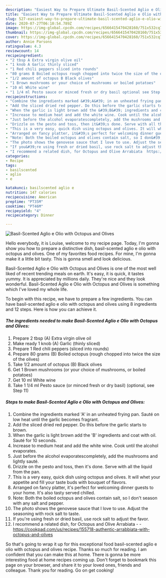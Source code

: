 ```yaml
---
description: "Easiest Way to Prepare Ultimate Basil-Scented Aglio e Olio with Octopus and Olives"
title: "Easiest Way to Prepare Ultimate Basil-Scented Aglio e Olio with Octopus and Olives"
slug: 527-easiest-way-to-prepare-ultimate-basil-scented-aglio-e-olio-with-octopus-and-olives
date: 2020-07-27T06:10:54.789Z
image: https://img-global.cpcdn.com/recipes/6566415470428160/751x532cq70/basil-scented-aglio-e-olio-with-octopus-and-olives-recipe-main-photo.jpg
thumbnail: https://img-global.cpcdn.com/recipes/6566415470428160/751x532cq70/basil-scented-aglio-e-olio-with-octopus-and-olives-recipe-main-photo.jpg
cover: https://img-global.cpcdn.com/recipes/6566415470428160/751x532cq70/basil-scented-aglio-e-olio-with-octopus-and-olives-recipe-main-photo.jpg
author: Annie Parsons
ratingvalue: 4.3
reviewcount: 14
recipeingredient:
- "2 tbsp A Extra virgin olive oil"
- "1 knob A Garlic thinly sliced"
- "1 Red chili peppers sliced into rounds"
- "80 grams B Boiled octopus rough chopped into twice the size of the olives"
- "1/2 amount of octopus B Black olives"
- "1 Brown mushrooms or your choice of mushrooms or boiled potatoes"
- "10 ml White wine"
- "1 1/4 ml Pesto sauce or minced fresh or dry basil optional see Step 11"
recipeinstructions:
- "Combine the ingredients marked &#39;A&#39; in an unheated frying pan. Sauté on low heat until the garlic becomes fragrant."
- "Add the sliced dried red pepper. Do this before the garlic starts to brown."
- "When the garlic is light brown add the &#39;B&#39; ingredients and coat with oil. Sauté for 10 seconds."
- "Increase to medium heat and add the white wine. Cook until the alcohol evaporates."
- "Just before the alcohol evaporatescompletely, add the mushrooms and lightly sauté."
- "Drizzle on the pesto and toss, then it&#39;s done. Serve with all the liquid from the pan."
- "This is a very easy, quick dish using octopus and olives. It will whet your appetite and fill your taste buds with bouquet of flavors."
- "Arranged on fancy platter, it&#39;s perfect for welcoming dinner guests to your home. It&#39;s also tasty served chilled."
- "Note: Both the boiled octopus and olives contain salt, so I don&#39;t season with any salt and pepper."
- "The photo shows the genovese sauce that I love to use. Adjust the seasoning with rock salt to taste."
- "If you&#39;re using fresh or dried basil, use rock salt to adjust the favor."
- "I recommend a related dish, for Octopus and Olive Arrabiata  https://cookpad.com/us/recipes/155718-authentic-arrabbiata-with-octopus-and-olives"
categories:
- Recipe
tags:
- basilscented
- aglio
- e

katakunci: basilscented aglio e 
nutrition: 147 calories
recipecuisine: American
preptime: "PT35M"
cooktime: "PT46M"
recipeyield: "4"
recipecategory: Dinner

---
```



![Basil-Scented Aglio e Olio with Octopus and Olives](https://img-global.cpcdn.com/recipes/6566415470428160/751x532cq70/basil-scented-aglio-e-olio-with-octopus-and-olives-recipe-main-photo.jpg)

Hello everybody, it is Louise, welcome to my recipe page. Today, I'm gonna show you how to prepare a distinctive dish, basil-scented aglio e olio with octopus and olives. One of my favorites food recipes. For mine, I'm gonna make it a little bit tasty. This is gonna smell and look delicious.

Basil-Scented Aglio e Olio with Octopus and Olives is one of the most well liked of recent trending meals on earth. It's easy, it is quick, it tastes yummy. It is appreciated by millions daily. They're nice and they look wonderful. Basil-Scented Aglio e Olio with Octopus and Olives is something which I've loved my whole life.




To begin with this recipe, we have to prepare a few ingredients. You can have basil-scented aglio e olio with octopus and olives using 8 ingredients and 12 steps. Here is how you can achieve it.

<!--inarticleads1-->

##### The ingredients needed to make Basil-Scented Aglio e Olio with Octopus and Olives:

1. Prepare 2 tbsp (A) Extra virgin olive oil
1. Make ready 1 knob (A) Garlic (thinly sliced)
1. Prepare 1 Red chili peppers (sliced into rounds)
1. Prepare 80 grams (B) Boiled octopus (rough chopped into twice the size of the olives)
1. Take 1/2 amount of octopus (B) Black olives
1. Get 1 Brown mushrooms (or your choice of mushrooms, or boiled potatoes)
1. Get 10 ml White wine
1. Take 1 1/4 ml Pesto sauce (or minced fresh or dry basil) (optional, see Step 11)




<!--inarticleads2-->

##### Steps to make Basil-Scented Aglio e Olio with Octopus and Olives:

1. Combine the ingredients marked &#39;A&#39; in an unheated frying pan. Sauté on low heat until the garlic becomes fragrant.
1. Add the sliced dried red pepper. Do this before the garlic starts to brown.
1. When the garlic is light brown add the &#39;B&#39; ingredients and coat with oil. Sauté for 10 seconds.
1. Increase to medium heat and add the white wine. Cook until the alcohol evaporates.
1. Just before the alcohol evaporatescompletely, add the mushrooms and lightly sauté.
1. Drizzle on the pesto and toss, then it&#39;s done. Serve with all the liquid from the pan.
1. This is a very easy, quick dish using octopus and olives. It will whet your appetite and fill your taste buds with bouquet of flavors.
1. Arranged on fancy platter, it&#39;s perfect for welcoming dinner guests to your home. It&#39;s also tasty served chilled.
1. Note: Both the boiled octopus and olives contain salt, so I don&#39;t season with any salt and pepper.
1. The photo shows the genovese sauce that I love to use. Adjust the seasoning with rock salt to taste.
1. If you&#39;re using fresh or dried basil, use rock salt to adjust the favor.
1. I recommend a related dish, for Octopus and Olive Arrabiata -  - https://cookpad.com/us/recipes/155718-authentic-arrabbiata-with-octopus-and-olives




So that's going to wrap it up for this exceptional food basil-scented aglio e olio with octopus and olives recipe. Thanks so much for reading. I am confident that you can make this at home. There is gonna be more interesting food at home recipes coming up. Don't forget to bookmark this page on your browser, and share it to your loved ones, friends and colleague. Thank you for reading. Go on get cooking!
